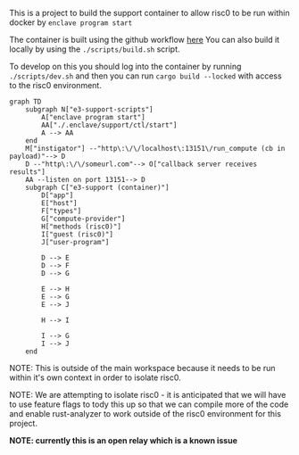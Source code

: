 This is a project to build the support container to allow risc0 to be run within docker by `enclave program start`

The container is built using the github workflow [here](../../.github/workflows/support-docker.yml)
You can also build it locally by using the `./scripts/build.sh` script.

To develop on this you should log into the container by running `./scripts/dev.sh` and then you can run `cargo build --locked` with access to the risc0 environment.

```mermaid
graph TD
    subgraph N["e3-support-scripts"]
        A["enclave program start"]
        AA["./.enclave/support/ctl/start"]
        A --> AA
    end
    M["instigator"] --"http\:\/\/localhost\:13151\/run_compute (cb in payload)"--> D
    D --"http\:\/\/someurl.com"--> O["callback server receives results"]
    AA --listen on port 13151--> D
    subgraph C["e3-support (container)"]
        D["app"]
        E["host"]
        F["types"]
        G["compute-provider"]
        H["methods (risc0)"]
        I["guest (risc0)"]
        J["user-program"]

        D --> E
        D --> F
        D --> G

        E --> H
        E --> G
        E --> J

        H --> I

        I --> G
        I --> J
    end
```

NOTE: This is outside of the main workspace because it needs to be run within it's own context in order to isolate risc0.

NOTE: We are attempting to isolate risc0 - it is anticipated that we will have to use feature flags to tody this up so that we can compile more of the code and enable rust-analyzer to work outside of the risc0 environment for this project.

**NOTE: currently this is an open relay which is a known issue**
